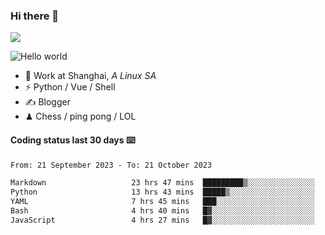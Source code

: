 ### Hi there 👋
![](https://komarev.com/ghpvc/?username=Xuhandsome)


<img src="https://github-readme-stats.vercel.app/api?username=XuHandsome&show_icons=true&theme=merko" alt="Hello world">

<br/>

- 🍻  Work at Shanghai, _A Linux SA_
- ⚡  Python / Vue / Shell
- ✍️  Blogger
- ♟  Chess / ping pong / LOL

#### Coding status last 30 days ⌨️

<!--START_SECTION:waka-->

```txt
From: 21 September 2023 - To: 21 October 2023

Markdown                   23 hrs 47 mins  █████████▒░░░░░░░░░░░░░░░   36.88 %
Python                     13 hrs 43 mins  █████▒░░░░░░░░░░░░░░░░░░░   21.30 %
YAML                       7 hrs 45 mins   ███░░░░░░░░░░░░░░░░░░░░░░   12.03 %
Bash                       4 hrs 40 mins   █▓░░░░░░░░░░░░░░░░░░░░░░░   07.26 %
JavaScript                 4 hrs 27 mins   █▓░░░░░░░░░░░░░░░░░░░░░░░   06.92 %
```

<!--END_SECTION:waka-->
